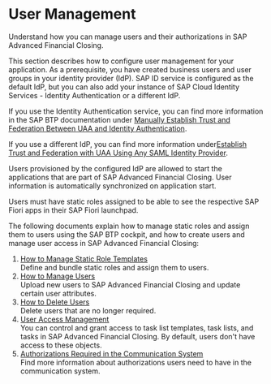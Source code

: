 <!-- loioae7fa30ce51d43e3a89f607b3dc6a930 -->

# User Management

Understand how you can manage users and their authorizations in SAP Advanced Financial Closing.

This section describes how to configure user management for your application. As a prerequisite, you have created business users and user groups in your identity provider \(IdP\). SAP ID service is configured as the default IdP, but you can also add your instance of SAP Cloud Identity Services - Identity Authentication or a different IdP.

If you use the Identity Authentication service, you can find more information in the SAP BTP documentation under [Manually Establish Trust and Federation Between UAA and Identity Authentication](https://help.sap.com/viewer/65de2977205c403bbc107264b8eccf4b/Cloud/en-US/7c6aa87459764b179aeccadccd4f91f3.html).

If you use a different IdP, you can find more information under[Establish Trust and Federation with UAA Using Any SAML Identity Provider](https://help.sap.com/viewer/65de2977205c403bbc107264b8eccf4b/Cloud/en-US/2ce3938c66d94479848bff3090999027.html).

Users provisioned by the configured IdP are allowed to start the applications that are part of SAP Advanced Financial Closing. User information is automatically synchronized on application start.

Users must have static roles assigned to be able to see the respective SAP Fiori apps in their SAP Fiori launchpad.

The following documents explain how to manage static roles and assign them to users using the SAP BTP cockpit, and how to create users and manage user access in SAP Advanced Financial Closing:

1.  [How to Manage Static Role Templates](how-to-manage-static-role-templates-0cca34d.md "Define and bundle static roles and assign them to users.")  
Define and bundle static roles and assign them to users.
2.  [How to Manage Users](how-to-manage-users-c338b30.md "Upload new users to SAP Advanced
                                                  Financial Closing and update certain
		user attributes.")  
Upload new users to SAP Advanced Financial Closing and update certain user attributes.
3.  [How to Delete Users](how-to-delete-users-81d47cf.md "Delete users that are no longer required.")  
Delete users that are no longer required.
4.  [User Access Management](user-access-management-d974847.md "You can control and grant access to task list templates, task lists, and tasks in
			SAP Advanced
                                                  Financial Closing. By default,
		users don't have access to these objects.")  
You can control and grant access to task list templates, task lists, and tasks in SAP Advanced Financial Closing. By default, users don't have access to these objects.
5.  [Authorizations Required in the Communication System](authorizations-required-in-the-communication-system-97120d2.md "Find more information about authorizations users need to have in the communication
		system.")  
Find more information about authorizations users need to have in the communication system.

